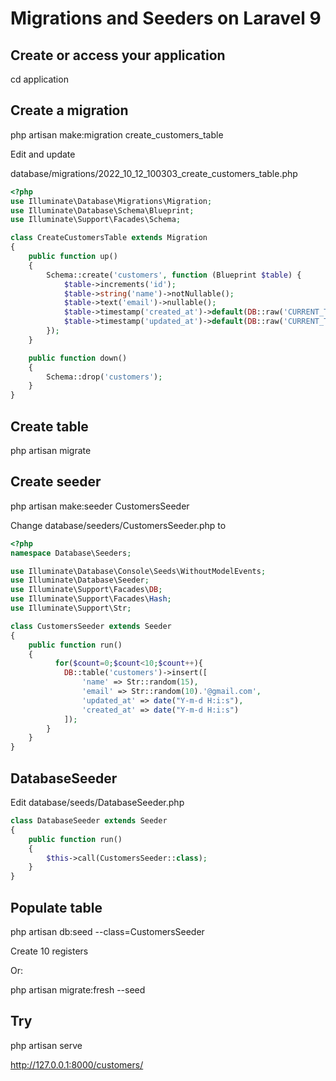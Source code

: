 # Migrations and Seeders on Laravel 9

## Create or access your application

cd application

## Create a migration

php artisan make:migration create_customers_table

Edit and update

database/migrations/2022_10_12_100303_create_customers_table.php

```php
<?php
use Illuminate\Database\Migrations\Migration;
use Illuminate\Database\Schema\Blueprint;
use Illuminate\Support\Facades\Schema;

class CreateCustomersTable extends Migration
{
    public function up()
    {
        Schema::create('customers', function (Blueprint $table) {
            $table->increments('id');
            $table->string('name')->notNullable();
            $table->text('email')->nullable();
            $table->timestamp('created_at')->default(DB::raw('CURRENT_TIMESTAMP'));
            $table->timestamp('updated_at')->default(DB::raw('CURRENT_TIMESTAMP'));
        });
    }

    public function down()
    {
        Schema::drop('customers');
    }
}
```

## Create table

php artisan migrate


## Create seeder

php artisan make:seeder CustomersSeeder

Change database/seeders/CustomersSeeder.php to

```php
<?php
namespace Database\Seeders;

use Illuminate\Database\Console\Seeds\WithoutModelEvents;
use Illuminate\Database\Seeder;
use Illuminate\Support\Facades\DB;
use Illuminate\Support\Facades\Hash;
use Illuminate\Support\Str;

class CustomersSeeder extends Seeder
{
    public function run()
    {
          for($count=0;$count<10;$count++){
            DB::table('customers')->insert([
                'name' => Str::random(15),
                'email' => Str::random(10).'@gmail.com',
                'updated_at' => date("Y-m-d H:i:s"),
                'created_at' => date("Y-m-d H:i:s")                
            ]);
        }
    }
}
```

## DatabaseSeeder

Edit database/seeds/DatabaseSeeder.php 

```php
class DatabaseSeeder extends Seeder
{
    public function run()
    {
        $this->call(CustomersSeeder::class);
    }
}
```

## Populate table

php artisan db:seed --class=CustomersSeeder

Create 10 registers

Or:

php artisan migrate:fresh --seed


## Try

php artisan serve

http://127.0.0.1:8000/customers/

